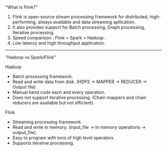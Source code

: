 "What is Flink?"

1. Flink is open-source stream processing framework for distributed, high-performing, always available and data streaming apllication.
2. It also provides support for Batch processing, Graph processing, Iterative processing.
3. Speed comparison : Flink > Spark > Hadoop.
4. Low latency and high throughput application.

-------------------------------------------------------------------------

"Hadoop vs Spark/Flink"

Hadoop
- Batch processing framework.
- Read and write data from disk. (HDFS -> MAPPER -> REDUCER -> Output file)
- Manual hand code each and every operation.
- Does not support iterative processing. (Chain mappers and chain reducers are available but not efficient).

Flink
- Streaming processing framework.
- Read and write in memory. (input_file -> In memory operations -> output_file).
- Easy to program with tons of high level operators.
- Supports iterative processing.